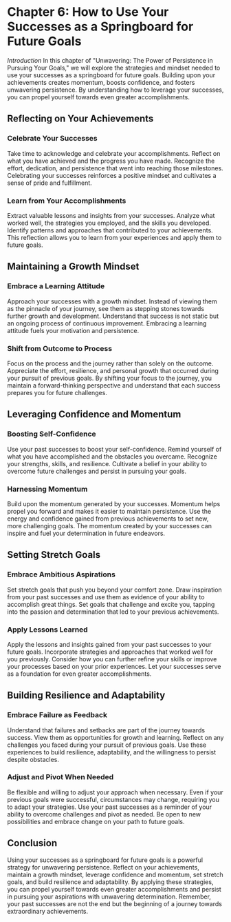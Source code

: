 Chapter 6: How to Use Your Successes as a Springboard for Future Goals
======================================================================

*Introduction* In this chapter of "Unwavering: The Power of Persistence in Pursuing Your Goals," we will explore the strategies and mindset needed to use your successes as a springboard for future goals. Building upon your achievements creates momentum, boosts confidence, and fosters unwavering persistence. By understanding how to leverage your successes, you can propel yourself towards even greater accomplishments.

Reflecting on Your Achievements
-------------------------------

### Celebrate Your Successes

Take time to acknowledge and celebrate your accomplishments. Reflect on what you have achieved and the progress you have made. Recognize the effort, dedication, and persistence that went into reaching those milestones. Celebrating your successes reinforces a positive mindset and cultivates a sense of pride and fulfillment.

### Learn from Your Accomplishments

Extract valuable lessons and insights from your successes. Analyze what worked well, the strategies you employed, and the skills you developed. Identify patterns and approaches that contributed to your achievements. This reflection allows you to learn from your experiences and apply them to future goals.

Maintaining a Growth Mindset
----------------------------

### Embrace a Learning Attitude

Approach your successes with a growth mindset. Instead of viewing them as the pinnacle of your journey, see them as stepping stones towards further growth and development. Understand that success is not static but an ongoing process of continuous improvement. Embracing a learning attitude fuels your motivation and persistence.

### Shift from Outcome to Process

Focus on the process and the journey rather than solely on the outcome. Appreciate the effort, resilience, and personal growth that occurred during your pursuit of previous goals. By shifting your focus to the journey, you maintain a forward-thinking perspective and understand that each success prepares you for future challenges.

Leveraging Confidence and Momentum
----------------------------------

### Boosting Self-Confidence

Use your past successes to boost your self-confidence. Remind yourself of what you have accomplished and the obstacles you overcame. Recognize your strengths, skills, and resilience. Cultivate a belief in your ability to overcome future challenges and persist in pursuing your goals.

### Harnessing Momentum

Build upon the momentum generated by your successes. Momentum helps propel you forward and makes it easier to maintain persistence. Use the energy and confidence gained from previous achievements to set new, more challenging goals. The momentum created by your successes can inspire and fuel your determination in future endeavors.

Setting Stretch Goals
---------------------

### Embrace Ambitious Aspirations

Set stretch goals that push you beyond your comfort zone. Draw inspiration from your past successes and use them as evidence of your ability to accomplish great things. Set goals that challenge and excite you, tapping into the passion and determination that led to your previous achievements.

### Apply Lessons Learned

Apply the lessons and insights gained from your past successes to your future goals. Incorporate strategies and approaches that worked well for you previously. Consider how you can further refine your skills or improve your processes based on your prior experiences. Let your successes serve as a foundation for even greater accomplishments.

Building Resilience and Adaptability
------------------------------------

### Embrace Failure as Feedback

Understand that failures and setbacks are part of the journey towards success. View them as opportunities for growth and learning. Reflect on any challenges you faced during your pursuit of previous goals. Use these experiences to build resilience, adaptability, and the willingness to persist despite obstacles.

### Adjust and Pivot When Needed

Be flexible and willing to adjust your approach when necessary. Even if your previous goals were successful, circumstances may change, requiring you to adapt your strategies. Use your past successes as a reminder of your ability to overcome challenges and pivot as needed. Be open to new possibilities and embrace change on your path to future goals.

Conclusion
----------

Using your successes as a springboard for future goals is a powerful strategy for unwavering persistence. Reflect on your achievements, maintain a growth mindset, leverage confidence and momentum, set stretch goals, and build resilience and adaptability. By applying these strategies, you can propel yourself towards even greater accomplishments and persist in pursuing your aspirations with unwavering determination. Remember, your past successes are not the end but the beginning of a journey towards extraordinary achievements.
